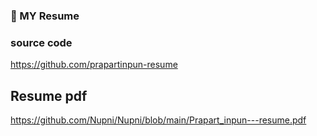 ### 🎯 MY Resume

### source code
https://github.com/prapartinpun-resume

## Resume pdf
https://github.com/Nupni/Nupni/blob/main/Prapart_inpun---resume.pdf
